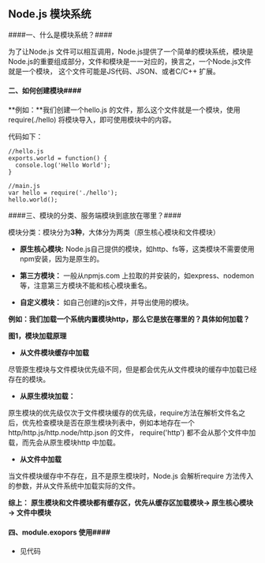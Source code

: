 ## Node.js 模块系统 ##

####一、什么是模块系统？####

为了让Node.js 文件可以相互调用，Node.js提供了一个简单的模块系统，模块是Node.js的重要组成部分，文件和模块是一一对应的，换言之，一个Node.js文件就是一个模块，
这个文件可能是JS代码、JSON、或者C/C++ 扩展。

#### 二、如何创建模块####

**例如：**我们创建一个hello.js 的文件，那么这个文件就是一个模块，使用require(./hello) 将模块导入，即可使用模块中的内容。

代码如下：

    //hello.js
    exports.world = function() {
      console.log('Hello World');
    }
    
    //main.js
    var hello = require('./hello');
    hello.world();
    

####三、模块的分类、服务端模块到底放在哪里？####

模块分类：模块分为**3种**，大体分为两类（原生核心模块和文件模块）

- **原生核心模块:** Node.js自己提供的模块，如http、fs等，这类模块不需要使用npm安装，因为是原生的。

- **第三方模块：** 一般从npmjs.com 上拉取的并安装的，如express、nodemon等，注意第三方模块不能和核心模块重名。

- **自定义模块：** 如自己创建的js文件，并导出使用的模块。


**例如：我们加载一个系统内置模块http，那么它是放在哪里的？具体如何加载？**

**图1，模块加载原理**

- **从文件模块缓存中加载**

尽管原生模块与文件模块优先级不同，但是都会优先从文件模块的缓存中加载已经存在的模块。

- **从原生模块加载：**

原生模块的优先级仅次于文件模块缓存的优先级，require方法在解析文件名之后，优先检查模块是否在原生模块列表中，例如本地存在一个http/http.js/http.node/http.json 的文件，
require('http') 都不会从那个文件中加载，而先会从原生模块http 中加载。

- **从文件中加载**

当文件模块缓存中不存在，且不是原生模块时，Node.js 会解析require 方法传入的参数，并从文件系统中加载实际的文件。


**综上：** **原生模块和文件模块都有缓存区，优先从缓存区加载模块-> 原生核心模块 -> 文件中模块**


#### 四、module.exopors 使用####

- 见代码
